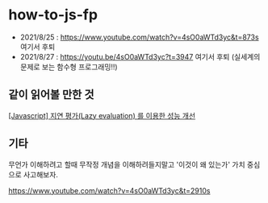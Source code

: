 # how-to-js-fp

* 2021/8/25 : https://www.youtube.com/watch?v=4sO0aWTd3yc&t=873s 여기서 후퇴
* 2021/8/27 : https://youtu.be/4sO0aWTd3yc?t=3947 여기서 후퇴 (실세계의 문제로 보는 함수형 프로그래밍!!)

## 같이 읽어볼 만한 것
[[Javascript] 지연 평가(Lazy evaluation) 를 이용한 성능 개선](https://armadillo-dev.github.io/javascript/whit-is-lazy-evaluation/)

## 기타

무언가 이해하려고 할때 무작정 개념을 이해하려들지말고 '이것이 왜 있는가' 가치 중심으로 사고해보자.

https://www.youtube.com/watch?v=4sO0aWTd3yc&t=2910s